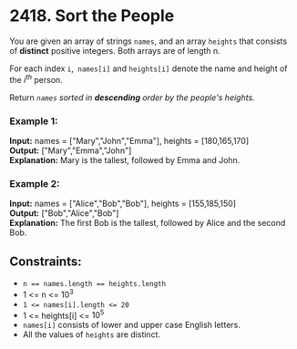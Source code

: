 # 2418. Sort the People

You are given an array of strings `names`, and an array `heights` that consists of **distinct** positive integers. Both arrays are of length n.

For each index `i`,` names[i]` and `heights[i]` denote the name and height of the $i^{th}$ person.

Return *`names` sorted in **descending** order by the people's heights.*

### Example 1:
**Input:** names = ["Mary","John","Emma"], heights = [180,165,170]  
**Output:** ["Mary","Emma","John"]  
**Explanation:** Mary is the tallest, followed by Emma and John.

### Example 2:
**Input:** names = ["Alice","Bob","Bob"], heights = [155,185,150]  
**Output:** ["Bob","Alice","Bob"]  
**Explanation:** The first Bob is the tallest, followed by Alice and the second Bob.  
 
## Constraints:
- `n == names.length == heights.length`
- 1 <= n <= $10^3$
- `1 <= names[i].length <= 20`
- 1 <= heights[i] <= $10^5$
- `names[i]` consists of lower and upper case English letters.
- All the values of `heights` are distinct.